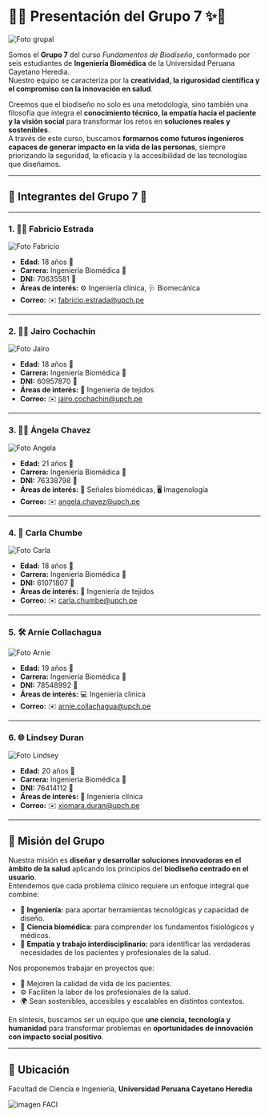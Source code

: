 # 👥✨ Presentación del Grupo 7 ✨👥

![Foto grupal](https://github.com/fabricioestrada-source/Grupo-7/blob/main/grupo-fotor-20250825225740.jpg)

Somos el **Grupo 7** del curso *Fundamentos de Biodiseño*, conformado por seis estudiantes de **Ingeniería Biomédica** de la Universidad Peruana Cayetano Heredia.  
Nuestro equipo se caracteriza por la **creatividad, la rigurosidad científica y el compromiso con la innovación en salud**.  

Creemos que el biodiseño no solo es una metodología, sino también una filosofía que integra el **conocimiento técnico, la empatía hacia el paciente y la visión social** para transformar los retos en **soluciones reales y sostenibles**.  
A través de este curso, buscamos **formarnos como futuros ingenieros capaces de generar impacto en la vida de las personas**, siempre priorizando la seguridad, la eficacia y la accesibilidad de las tecnologías que diseñamos.  

---

## 🌟 Integrantes del Grupo 7 🌟

---

### 1. 🧑‍🔬 Fabricio Estrada  

![Foto Fabricio](https://github.com/fabricioestrada-source/Grupo-7/blob/main/Fabricio%201.jpg)

- **Edad:** 18 años 🎂  
- **Carrera:** Ingeniería Biomédica 🧠  
- **DNI:** 70635581 🪪  
- **Áreas de interés:** ⚙️ Ingeniería clínica, 🩺 Biomecánica  
- **Correo:** ✉️ fabricio.estrada@upch.pe  

---

### 2. 🧑‍⚕️ Jairo Cochachin  

![Foto Jairo](https://github.com/fabricioestrada-source/Grupo-7/blob/main/Jairo%201.jpg)

- **Edad:** 18 años 🎂  
- **Carrera:** Ingeniería Biomédica 🧠  
- **DNI:** 60957870 🪪  
- **Áreas de interés:** 🔬 Ingeniería de tejidos
- **Correo:** ✉️ jairo.cochachin@upch.pe  

---

### 3. 👩‍💻 Ángela Chavez  

![Foto Angela](https://github.com/fabricioestrada-source/Grupo-7/blob/main/Angela%201.jpg)

- **Edad:** 21 años 🎂  
- **Carrera:** Ingeniería Biomédica 🧠  
- **DNI:** 76338798 🪪  
- **Áreas de interés:** 📡 Señales biomédicas, 🖥️ Imagenología  
- **Correo:** ✉️ angela.chavez@upch.pe  

---

### 4. 🤖 Carla Chumbe  

![Foto Carla](https://github.com/fabricioestrada-source/Grupo-7/blob/main/Carla%201.jpg)

- **Edad:** 18 años 🎂  
- **Carrera:** Ingeniería Biomédica 🧠  
- **DNI:** 61071807 🪪  
- **Áreas de interés:** 🦿 Ingeniería de tejidos  
- **Correo:** ✉️ carla.chumbe@upch.pe  

---

### 5. 🛠️ Arnie Collachagua  

![Foto Arnie](https://github.com/fabricioestrada-source/Grupo-7/blob/main/Arnie.jpg)

- **Edad:** 19 años 🎂  
- **Carrera:** Ingeniería Biomédica 🧠  
- **DNI:** 78548992 🪪  
- **Áreas de interés:** 💻 Ingeniería clínica  
- **Correo:** ✉️ arnie.collachagua@upch.pe  

---

### 6. 🌐 Lindsey Duran  

![Foto Lindsey](https://github.com/fabricioestrada-source/Grupo-7/blob/main/Lindsey%201.jpg)

- **Edad:** 20 años 🎂  
- **Carrera:** Ingeniería Biomédica 🧠  
- **DNI:** 76414112 🪪  
- **Áreas de interés:** 📲 Ingeniería clínica  
- **Correo:** ✉️ xiomara.duran@upch.pe  

---

## 🎯 Misión del Grupo

Nuestra misión es **diseñar y desarrollar soluciones innovadoras en el ámbito de la salud** aplicando los principios del **biodiseño centrado en el usuario**.  
Entendemos que cada problema clínico requiere un enfoque integral que combine:  

- 🔹 **Ingeniería:** para aportar herramientas tecnológicas y capacidad de diseño.  
- 🔹 **Ciencia biomédica:** para comprender los fundamentos fisiológicos y médicos.  
- 🔹 **Empatía y trabajo interdisciplinario:** para identificar las verdaderas necesidades de los pacientes y profesionales de la salud.  

Nos proponemos trabajar en proyectos que:  
- 🏥 Mejoren la calidad de vida de los pacientes.  
- ⚙️ Faciliten la labor de los profesionales de la salud.  
- 🌍 Sean sostenibles, accesibles y escalables en distintos contextos.  

En síntesis, buscamos ser un equipo que **une ciencia, tecnología y humanidad** para transformar problemas en **oportunidades de innovación con impacto social positivo**.  

---

## 📍 Ubicación  

Facultad de Ciencia e Ingeniería, **Universidad Peruana Cayetano Heredia**  

![imagen FACI](https://github.com/fabricioestrada-source/Grupo-7/blob/main/OIP.jpg)

